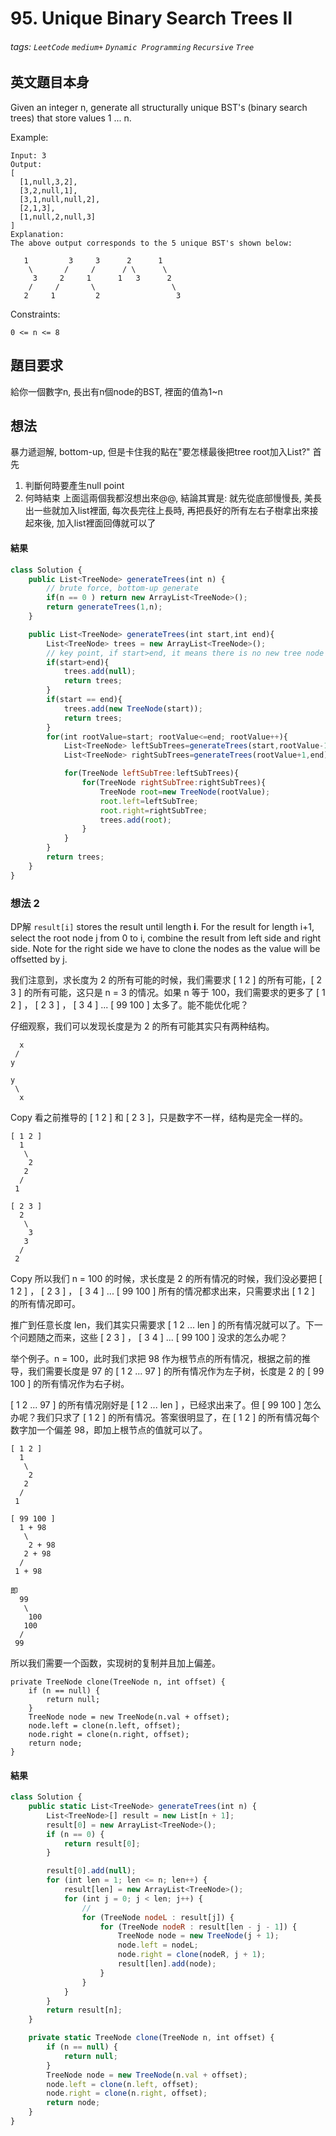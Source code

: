 # 95. Unique Binary Search Trees II
###### tags: `LeetCode` `medium+` `Dynamic Programming` `Recursive` `Tree`

## 英文題目本身
Given an integer n, generate all structurally unique BST's (binary search trees) that store values 1 ... n.

Example:
```
Input: 3
Output:
[
  [1,null,3,2],
  [3,2,null,1],
  [3,1,null,null,2],
  [2,1,3],
  [1,null,2,null,3]
]
Explanation:
The above output corresponds to the 5 unique BST's shown below:

   1         3     3      2      1
    \       /     /      / \      \
     3     2     1      1   3      2
    /     /       \                 \
   2     1         2                 3
 ```

Constraints:
```
0 <= n <= 8
```
## 題目要求
給你一個數字n, 長出有n個node的BST, 裡面的值為1~n
## 想法
暴力遞迴解, bottom-up, 但是卡住我的點在"要怎樣最後把tree root加入List?"
首先
1. 判斷何時要產生null point
2. 何時結束
上面這兩個我都沒想出來@@, 結論其實是:
就先從底部慢慢長, 美長出一些就加入list裡面, 每次長完往上長時, 再把長好的所有左右子樹拿出來接起來後, 加入list裡面回傳就可以了
#### 結果
```javascript
class Solution {
    public List<TreeNode> generateTrees(int n) {
        // brute force, bottom-up generate
        if(n == 0 ) return new ArrayList<TreeNode>();
        return generateTrees(1,n);
    }

    public List<TreeNode> generateTrees(int start,int end){             
        List<TreeNode> trees = new ArrayList<TreeNode>();
        // key point, if start>end, it means there is no new tree node add in here, add a null in it
        if(start>end){  
            trees.add(null); 
            return trees;
        }
        if(start == end){
            trees.add(new TreeNode(start));
            return trees;
        }
        for(int rootValue=start; rootValue<=end; rootValue++){
            List<TreeNode> leftSubTrees=generateTrees(start,rootValue-1);
            List<TreeNode> rightSubTrees=generateTrees(rootValue+1,end);

            for(TreeNode leftSubTree:leftSubTrees){
                for(TreeNode rightSubTree:rightSubTrees){
                    TreeNode root=new TreeNode(rootValue);
                    root.left=leftSubTree;
                    root.right=rightSubTree;
                    trees.add(root);
                }
            }
        }
        return trees;
    }
}

```

### 想法 2
DP解
`result[i]` stores the result until length **i**. For the result for length i+1, select the root node j from 0 to i, combine the result from left side and right side. Note for the right side we have to clone the nodes as the value will be offsetted by j.

我们注意到，求长度为 2 的所有可能的时候，我们需要求 [ 1 2 ] 的所有可能，[ 2 3 ] 的所有可能，这只是 n = 3 的情况。如果 n 等于 100，我们需要求的更多了 [ 1 2 ] ， [ 2 3 ] ， [ 3 4 ] ... [ 99 100 ] 太多了。能不能优化呢？

仔细观察，我们可以发现长度是为 2 的所有可能其实只有两种结构。

```
  x  
 /    
y

y
 \
  x
  ```
Copy
看之前推导的 [ 1 2 ] 和 [ 2 3 ]，只是数字不一样，结构是完全一样的。

```
[ 1 2 ]
  1  
   \    
    2
   2
  /
 1

[ 2 3 ]
  2  
   \    
    3
   3
  /
 2
 ```
Copy
所以我们 n = 100 的时候，求长度是 2 的所有情况的时候，我们没必要把 [ 1 2 ] ， [ 2 3 ] ， [ 3 4 ] ... [ 99 100 ] 所有的情况都求出来，只需要求出 [ 1 2 ] 的所有情况即可。

推广到任意长度 len，我们其实只需要求 [ 1 2 ... len ] 的所有情况就可以了。下一个问题随之而来，这些 [ 2 3 ] ， [ 3 4 ] ... [ 99 100 ] 没求的怎么办呢？

举个例子。n = 100，此时我们求把 98 作为根节点的所有情况，根据之前的推导，我们需要长度是 97 的 [ 1 2 ... 97 ] 的所有情况作为左子树，长度是 2 的 [ 99 100 ] 的所有情况作为右子树。

[ 1 2 ... 97 ] 的所有情况刚好是 [ 1 2 ... len ] ，已经求出来了。但 [ 99 100 ] 怎么办呢？我们只求了 [ 1 2 ] 的所有情况。答案很明显了，在 [ 1 2 ] 的所有情况每个数字加一个偏差 98，即加上根节点的值就可以了。

```
[ 1 2 ]
  1  
   \    
    2
   2
  /
 1

[ 99 100 ]
  1 + 98
   \    
    2 + 98
   2 + 98
  /
 1 + 98

即
  99  
   \    
    100
   100
  /
 99
 ```
所以我们需要一个函数，实现树的复制并且加上偏差。
```
private TreeNode clone(TreeNode n, int offset) {
    if (n == null) {
        return null;
    }
    TreeNode node = new TreeNode(n.val + offset);
    node.left = clone(n.left, offset);
    node.right = clone(n.right, offset);
    return node;
}
```
#### 結果
```javascript
class Solution {
    public static List<TreeNode> generateTrees(int n) {
        List<TreeNode>[] result = new List[n + 1];
        result[0] = new ArrayList<TreeNode>();
        if (n == 0) {
            return result[0];
        }

        result[0].add(null);
        for (int len = 1; len <= n; len++) {
            result[len] = new ArrayList<TreeNode>();
            for (int j = 0; j < len; j++) {
                // 
                for (TreeNode nodeL : result[j]) {
                    for (TreeNode nodeR : result[len - j - 1]) {
                        TreeNode node = new TreeNode(j + 1);
                        node.left = nodeL;
                        node.right = clone(nodeR, j + 1);
                        result[len].add(node);
                    }
                }
            }
        }
        return result[n];
    }

    private static TreeNode clone(TreeNode n, int offset) {
        if (n == null) {
            return null;
        }
        TreeNode node = new TreeNode(n.val + offset);
        node.left = clone(n.left, offset);
        node.right = clone(n.right, offset);
        return node;
    }
}
```